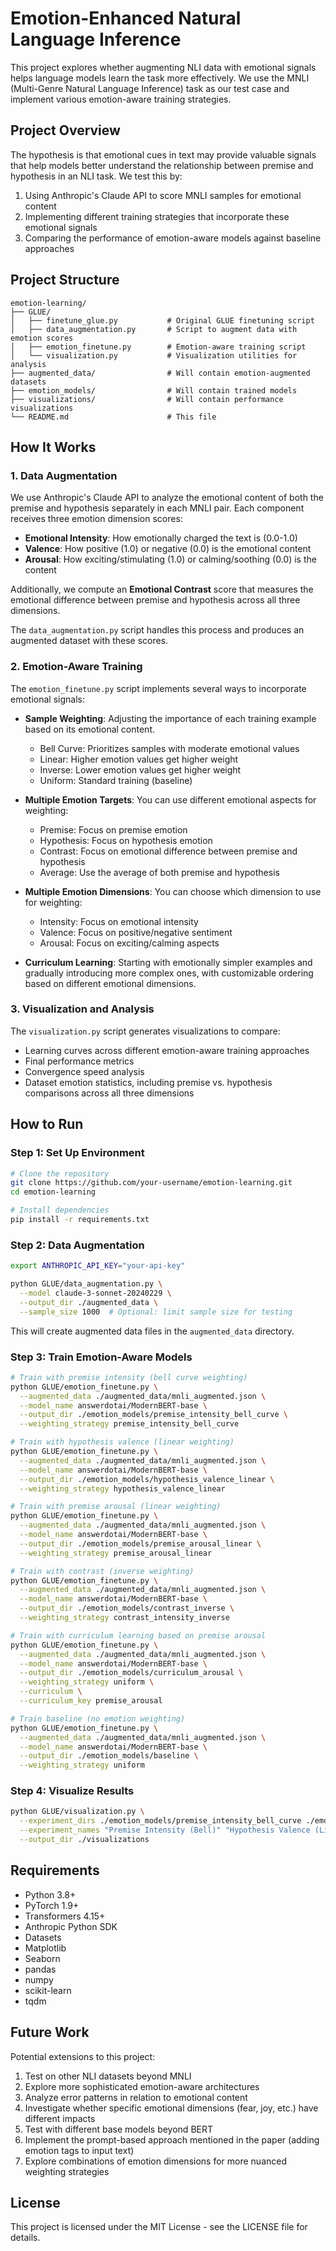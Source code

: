 # Emotion-Enhanced Natural Language Inference

This project explores whether augmenting NLI data with emotional signals helps language models learn the task more effectively. We use the MNLI (Multi-Genre Natural Language Inference) task as our test case and implement various emotion-aware training strategies.

## Project Overview

The hypothesis is that emotional cues in text may provide valuable signals that help models better understand the relationship between premise and hypothesis in an NLI task. We test this by:

1. Using Anthropic's Claude API to score MNLI samples for emotional content
2. Implementing different training strategies that incorporate these emotional signals
3. Comparing the performance of emotion-aware models against baseline approaches

## Project Structure

```
emotion-learning/
├── GLUE/
│   ├── finetune_glue.py           # Original GLUE finetuning script
│   ├── data_augmentation.py       # Script to augment data with emotion scores
│   ├── emotion_finetune.py        # Emotion-aware training script
│   └── visualization.py           # Visualization utilities for analysis
├── augmented_data/                # Will contain emotion-augmented datasets
├── emotion_models/                # Will contain trained models
├── visualizations/                # Will contain performance visualizations
└── README.md                      # This file
```

## How It Works

### 1. Data Augmentation

We use Anthropic's Claude API to analyze the emotional content of both the premise and hypothesis separately in each MNLI pair. Each component receives three emotion dimension scores:

- **Emotional Intensity**: How emotionally charged the text is (0.0-1.0)
- **Valence**: How positive (1.0) or negative (0.0) is the emotional content 
- **Arousal**: How exciting/stimulating (1.0) or calming/soothing (0.0) is the content

Additionally, we compute an **Emotional Contrast** score that measures the emotional difference between premise and hypothesis across all three dimensions.

The `data_augmentation.py` script handles this process and produces an augmented dataset with these scores.

### 2. Emotion-Aware Training

The `emotion_finetune.py` script implements several ways to incorporate emotional signals:

- **Sample Weighting**: Adjusting the importance of each training example based on its emotional content.
  - Bell Curve: Prioritizes samples with moderate emotional values
  - Linear: Higher emotion values get higher weight
  - Inverse: Lower emotion values get higher weight
  - Uniform: Standard training (baseline)

- **Multiple Emotion Targets**: You can use different emotional aspects for weighting:
  - Premise: Focus on premise emotion
  - Hypothesis: Focus on hypothesis emotion
  - Contrast: Focus on emotional difference between premise and hypothesis
  - Average: Use the average of both premise and hypothesis

- **Multiple Emotion Dimensions**: You can choose which dimension to use for weighting:
  - Intensity: Focus on emotional intensity
  - Valence: Focus on positive/negative sentiment
  - Arousal: Focus on exciting/calming aspects

- **Curriculum Learning**: Starting with emotionally simpler examples and gradually introducing more complex ones, with customizable ordering based on different emotional dimensions.

### 3. Visualization and Analysis

The `visualization.py` script generates visualizations to compare:

- Learning curves across different emotion-aware training approaches
- Final performance metrics
- Convergence speed analysis
- Dataset emotion statistics, including premise vs. hypothesis comparisons across all three dimensions

## How to Run

### Step 1: Set Up Environment

```bash
# Clone the repository
git clone https://github.com/your-username/emotion-learning.git
cd emotion-learning

# Install dependencies
pip install -r requirements.txt
```

### Step 2: Data Augmentation

```bash
export ANTHROPIC_API_KEY="your-api-key"

python GLUE/data_augmentation.py \
  --model claude-3-sonnet-20240229 \
  --output_dir ./augmented_data \
  --sample_size 1000  # Optional: limit sample size for testing
```

This will create augmented data files in the `augmented_data` directory.

### Step 3: Train Emotion-Aware Models

```bash
# Train with premise intensity (bell curve weighting)
python GLUE/emotion_finetune.py \
  --augmented_data ./augmented_data/mnli_augmented.json \
  --model_name answerdotai/ModernBERT-base \
  --output_dir ./emotion_models/premise_intensity_bell_curve \
  --weighting_strategy premise_intensity_bell_curve

# Train with hypothesis valence (linear weighting)
python GLUE/emotion_finetune.py \
  --augmented_data ./augmented_data/mnli_augmented.json \
  --model_name answerdotai/ModernBERT-base \
  --output_dir ./emotion_models/hypothesis_valence_linear \
  --weighting_strategy hypothesis_valence_linear

# Train with premise arousal (linear weighting)
python GLUE/emotion_finetune.py \
  --augmented_data ./augmented_data/mnli_augmented.json \
  --model_name answerdotai/ModernBERT-base \
  --output_dir ./emotion_models/premise_arousal_linear \
  --weighting_strategy premise_arousal_linear

# Train with contrast (inverse weighting)
python GLUE/emotion_finetune.py \
  --augmented_data ./augmented_data/mnli_augmented.json \
  --model_name answerdotai/ModernBERT-base \
  --output_dir ./emotion_models/contrast_inverse \
  --weighting_strategy contrast_intensity_inverse

# Train with curriculum learning based on premise arousal
python GLUE/emotion_finetune.py \
  --augmented_data ./augmented_data/mnli_augmented.json \
  --model_name answerdotai/ModernBERT-base \
  --output_dir ./emotion_models/curriculum_arousal \
  --weighting_strategy uniform \
  --curriculum \
  --curriculum_key premise_arousal

# Train baseline (no emotion weighting)
python GLUE/emotion_finetune.py \
  --augmented_data ./augmented_data/mnli_augmented.json \
  --model_name answerdotai/ModernBERT-base \
  --output_dir ./emotion_models/baseline \
  --weighting_strategy uniform
```

### Step 4: Visualize Results

```bash
python GLUE/visualization.py \
  --experiment_dirs ./emotion_models/premise_intensity_bell_curve ./emotion_models/hypothesis_valence_linear ./emotion_models/premise_arousal_linear ./emotion_models/contrast_inverse ./emotion_models/curriculum_arousal ./emotion_models/baseline \
  --experiment_names "Premise Intensity (Bell)" "Hypothesis Valence (Linear)" "Premise Arousal (Linear)" "Contrast (Inverse)" "Curriculum (Arousal)" "Baseline" \
  --output_dir ./visualizations
```

## Requirements

- Python 3.8+
- PyTorch 1.9+
- Transformers 4.15+
- Anthropic Python SDK
- Datasets
- Matplotlib
- Seaborn
- pandas
- numpy
- scikit-learn
- tqdm

## Future Work

Potential extensions to this project:

1. Test on other NLI datasets beyond MNLI
2. Explore more sophisticated emotion-aware architectures
3. Analyze error patterns in relation to emotional content
4. Investigate whether specific emotional dimensions (fear, joy, etc.) have different impacts
5. Test with different base models beyond BERT
6. Implement the prompt-based approach mentioned in the paper (adding emotion tags to input text)
7. Explore combinations of emotion dimensions for more nuanced weighting strategies

## License

This project is licensed under the MIT License - see the LICENSE file for details.
